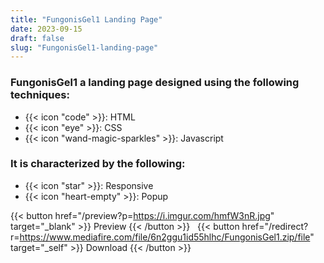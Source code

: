 ```yaml
---
title: "FungonisGel1 Landing Page"
date: 2023-09-15
draft: false
slug: "FungonisGel1-landing-page"
---
```

### __FungonisGel1__ a __landing page__ designed using the following techniques:
- {{< icon "code" >}}: HTML
- {{< icon "eye" >}}: CSS
- {{< icon "wand-magic-sparkles" >}}: Javascript  

### It is characterized by the following:
- {{< icon "star" >}}: Responsive
- {{< icon "heart-empty" >}}:  Popup

<!--adsense-->

{{< button href="/preview?p=https://i.imgur.com/hmfW3nR.jpg" target="_blank" >}}
Preview
{{< /button >}} &nbsp; {{< button href="/redirect?r=https://www.mediafire.com/file/6n2ggu1id55hlhc/FungonisGel1.zip/file" target="_self" >}}
Download
{{< /button >}}